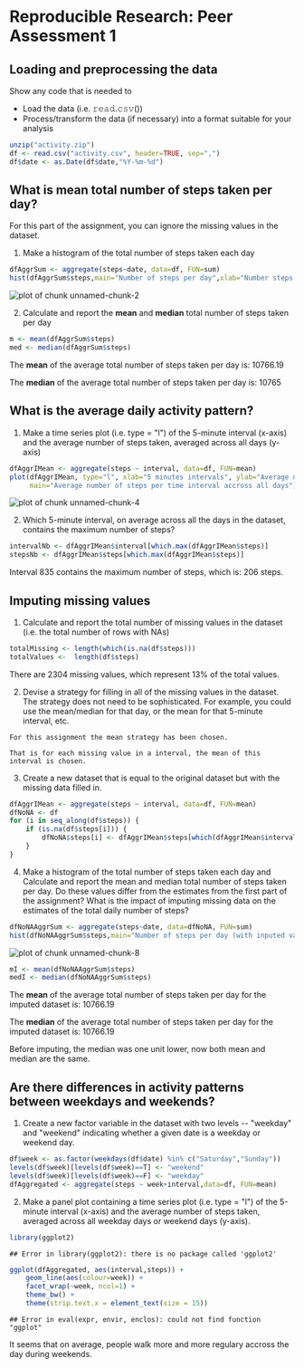 # Reproducible Research: Peer Assessment 1
## Loading and preprocessing the data
Show any code that is needed to

- Load the data (i.e. 𝚛𝚎𝚊𝚍.𝚌𝚜𝚟())
- Process/transform the data (if necessary) into a format suitable for your analysis


```r
unzip("activity.zip")
df <- read.csv("activity.csv", header=TRUE, sep=",")
df$date <- as.Date(df$date,"%Y-%m-%d")
```

## What is mean total number of steps taken per day?
For this part of the assignment, you can ignore the missing values in the dataset.

1. Make a histogram of the total number of steps taken each day

```r
dfAggrSum <- aggregate(steps~date, data=df, FUN=sum)
hist(dfAggrSum$steps,main="Number of steps per day",xlab="Number steps per day")
```

![plot of chunk unnamed-chunk-2](figure/unnamed-chunk-2-1.png)

2. Calculate and report the **mean** and **median** total number of steps taken per day

```r
m <- mean(dfAggrSum$steps)
med <- median(dfAggrSum$steps)
```

The **mean** of the  average total number of steps taken per day is: 10766.19

The **median** of the  average total number of steps taken per day is:  10765


## What is the average daily activity pattern?

1. Make a time series plot (i.e. type = "l") of the 5-minute interval (x-axis) and the average number of steps taken, averaged across all days (y-axis)


```r
dfAggrIMean <- aggregate(steps ~ interval, data=df, FUN=mean)
plot(dfAggrIMean, type="l", xlab="5 minutes intervals", ylab="Average number of steps", 
     main="Average number of steps per time interval accross all days")
```

![plot of chunk unnamed-chunk-4](figure/unnamed-chunk-4-1.png)

2. Which 5-minute interval, on average across all the days in the dataset, contains the maximum number of steps?

```r
intervalNb <- dfAggrIMean$interval[which.max(dfAggrIMean$steps)]
stepsNb <- dfAggrIMean$steps[which.max(dfAggrIMean$steps)]
```
Interval 835 contains the maximum number of steps, which is: 206 steps.

## Imputing missing values
1. Calculate and report the total number of missing values in the dataset (i.e. the total number of rows with NAs)

```r
totalMissing <- length(which(is.na(df$steps)))
totalValues <-  length(df$steps)
```

There are 2304 missing values, which represent 13% of the total values.

2. Devise a strategy for filling in all of the missing values in the dataset. The strategy does not need to be sophisticated. For example, you could use the mean/median for that day, or the mean for that 5-minute interval, etc.

```
For this assignment the mean strategy has been chosen.

That is for each missing value in a interval, the mean of this interval is chosen.
````

3. Create a new dataset that is equal to the original dataset but with the missing data filled in.

```r
dfAggrIMean <- aggregate(steps ~ interval, data=df, FUN=mean)
dfNoNA <- df
for (i in seq_along(df$steps)) {
    if (is.na(df$steps[i])) {
        dfNoNA$steps[i] <- dfAggrIMean$steps[which(dfAggrIMean$interval==df$interval[i])]
    }
}
```

4. Make a histogram of the total number of steps taken each day and Calculate and report the mean and median total number of steps taken per day. Do these values differ from the estimates from the first part of the assignment? What is the impact of imputing missing data on the estimates of the total daily number of steps?


```r
dfNoNAAggrSum <- aggregate(steps~date, data=dfNoNA, FUN=sum)
hist(dfNoNAAggrSum$steps,main="Number of steps per day (with inputed values)",xlab="Number steps per day")
```

![plot of chunk unnamed-chunk-8](figure/unnamed-chunk-8-1.png)


```r
mI <- mean(dfNoNAAggrSum$steps)
medI <- median(dfNoNAAggrSum$steps)
```

The **mean** of the  average total number of steps taken per day for the imputed dataset is: 10766.19

The **median** of the  average total number of steps taken per day for the imputed dataset is:  10766.19

Before imputing, the median was one unit lower, now both mean and median are the same.

## Are there differences in activity patterns between weekdays and weekends?
1. Create a new factor variable in the dataset with two levels -- "weekday" and "weekend" indicating whether a given date is a weekday or weekend day.


```r
df$week <- as.factor(weekdays(df$date) %in% c("Saturday","Sunday"))
levels(df$week)[levels(df$week)==T] <- "weekend"
levels(df$week)[levels(df$week)==F] <- "weekday"
dfAggregated <- aggregate(steps ~ week+interval,data=df, FUN=mean)
```

2. Make a panel plot containing a time series plot (i.e. type = "l") of the 5-minute interval (x-axis) and the average number of steps taken, averaged across all weekday days or weekend days (y-axis).


```r
library(ggplot2)
```

```
## Error in library(ggplot2): there is no package called 'ggplot2'
```

```r
ggplot(dfAggregated, aes(interval,steps)) +
    geom_line(aes(colour=week)) +
    facet_wrap(~week, ncol=1) +
    theme_bw() + 
    theme(strip.text.x = element_text(size = 15))
```

```
## Error in eval(expr, envir, enclos): could not find function "ggplot"
```

It seems that on average, people walk more and more regulary accross the day during weekends.

